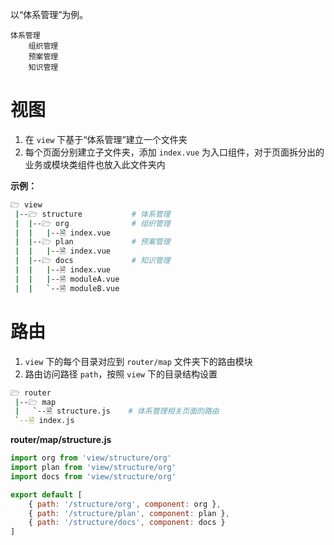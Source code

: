 
以“体系管理”为例。

```
体系管理
    组织管理
    预案管理
    知识管理
```

# 视图

1. 在 `view` 下基于“体系管理”建立一个文件夹
2. 每个页面分别建立子文件夹，添加 `index.vue` 为入口组件，对于页面拆分出的业务或模块类组件也放入此文件夹内

**示例：**

```bash
🗁 view
 |--🗁 structure           # 体系管理
 |  |--🗁 org              # 组织管理
 |  |   |--🗎 index.vue
 |  |--🗁 plan             # 预案管理
 |  |   |--🗎 index.vue
 |  |--🗁 docs             # 知识管理
 |  |   |--🗎 index.vue
 |  |   |--🗎 moduleA.vue
 |  |   `--🗎 moduleB.vue
```

# 路由

1. `view` 下的每个目录对应到 `router/map` 文件夹下的路由模块
2. 路由访问路径 `path`，按照 `view` 下的目录结构设置

```bash
🗁 router
 |--🗁 map
 |   `--🗎 structure.js    # 体系管理相关页面的路由
 `--🗎 index.js
```

**router/map/structure.js**

```js
import org from 'view/structure/org'
import plan from 'view/structure/org'
import docs from 'view/structure/org'

export default [
    { path: '/structure/org', component: org },
    { path: '/structure/plan', component: plan },
    { path: '/structure/docs', component: docs }
]
```
